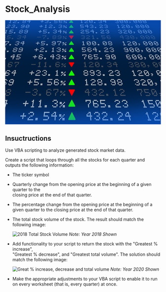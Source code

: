 # Stock_Analysis
![Stock Market](https://github.com/kgregart/vba_challenge/blob/main/Images/stockmarket.jpg)

## Insuctructions 

Use VBA scripting to analyze generated stock market data.

Create a script that loops through all the stocks for each quarter and outputs the
following information:

- The ticker symbol

- Quarterly change from the opening price at the beginning of a given quarter to the     
  closing price at the end of that quarter.

- The percentage change from the opening price at the beginning of a given quarter to the 
  closing price at the end of that quarter.

- The total stock volume of the stock. The result should match the following image:

  ![2018 Total Stock Volume](https://github.com/kgregart/vba_challenge/blob/main/Screenshot_2018_Results.png)
  _Note:  Year 2018 Shown_
  
- Add functionality to your script to return the stock with the "Greatest % increase",     
  "Greatest % decrease", and "Greatest total volume". The solution should match the 
  following image:

      
  ![Great % increase, decrease and total volume](https://github.com/kgregart/vba_challenge/blob/main/Screenshot_2020_Results.png)
  _Note:  Year 2020 Shown_
    
- Make the appropriate adjustments to your VBA script to enable it to run on every 
  worksheet (that is, every quarter) at once.


   
